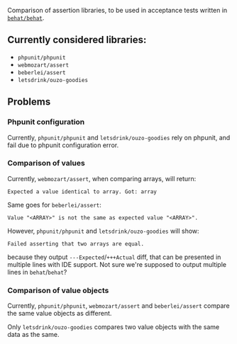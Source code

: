 Comparison of assertion libraries, to be used in acceptance tests written in [
`behat/behat`](https://github.com/Behat/Behat).

## Currently considered libraries:

- `phpunit/phpunit`
- `webmozart/assert`
- `beberlei/assert`
- `letsdrink/ouzo-goodies`


## Problems

### Phpunit configuration

Currently, `phpunit/phpunit` and `letsdrink/ouzo-goodies` rely on phpunit,
and fail due to phpunit configuration error.

### Comparison of values

Currently, `webmozart/assert`, when comparing arrays, will return:
```
Expected a value identical to array. Got: array
```
Same goes for `beberlei/assert`:
```
Value "<ARRAY>" is not the same as expected value "<ARRAY>".
```

However, `phpunit/phpunit` and `letsdrink/ouzo-goodies` will show:
```
Failed asserting that two arrays are equal.
```

because they output `---Expected`/`+++Actual` diff, that can be presented in multiple
lines with IDE support. Not sure we're supposed to output multiple lines in `behat`/`behat`?

### Comparison of value objects

Currently, `phpunit/phpunit`, `webmozart/assert` and `beberlei/assert` compare the same value objects
as different.

Only `letsdrink/ouzo-goodies` compares two value objects with the same data as the same.
